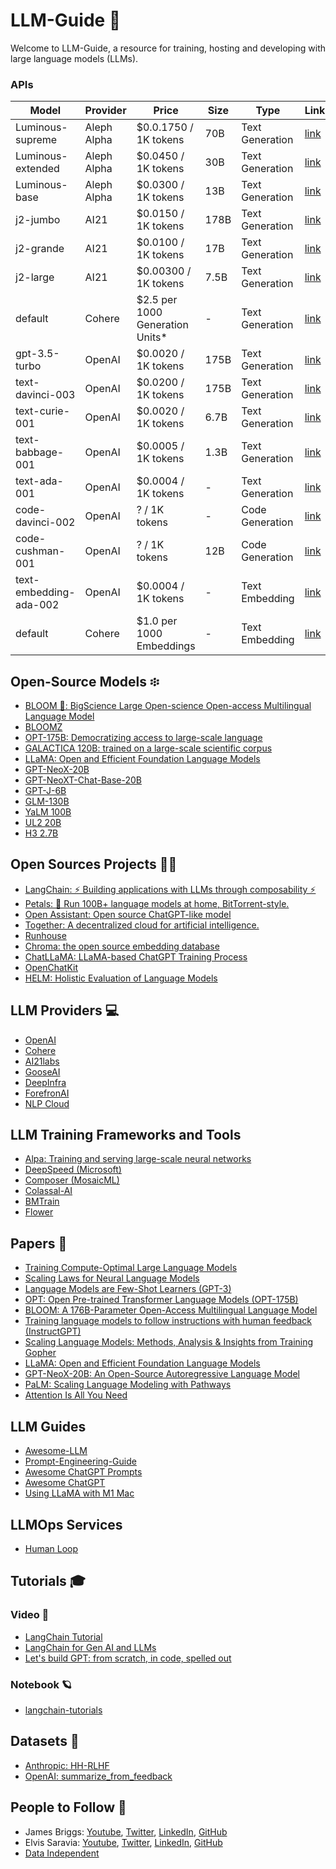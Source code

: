 # LLM-Guide 🚀

Welcome to LLM-Guide, a resource for training, hosting and developing with large language models (LLMs).

### APIs
| Model | Provider | Price | Size | Type | Link |
| --- | --- | --- | --- | --- | --- |
| Luminous-supreme| Aleph Alpha  | $0.0.1750 / 1K tokens | 70B | Text Generation | [link](https://www.aleph-alpha.com/pricing) |
| Luminous-extended| Aleph Alpha  | $0.0450 / 1K tokens | 30B | Text Generation | [link](https://www.aleph-alpha.com/pricing) |
| Luminous-base | Aleph Alpha  | $0.0300 / 1K tokens | 13B | Text Generation | [link](https://www.aleph-alpha.com/pricing) |
| j2-jumbo | AI21 | $0.0150 / 1K tokens | 178B | Text Generation | [link](https://www.ai21.com/studio/pricing) |
| j2-grande | AI21 | $0.0100 / 1K tokens | 17B | Text Generation | [link](https://www.ai21.com/studio/pricing) |
| j2-large | AI21 | $0.00300 / 1K tokens | 7.5B | Text Generation |[link]([https://www.ai21.com/studio/pricing) |
| default | Cohere | $2.5 per 1000 Generation Units* | - | Text Generation | [link](https://cohere.ai/pricing) |
| gpt-3.5-turbo	| OpenAI  | $0.0020 / 1K tokens | 175B | Text Generation | [link](https://openai.com/pricing) |
| text-davinci-003 | OpenAI | $0.0200 / 1K tokens | 175B | Text Generation | [link](https://openai.com/pricing) |
| text-curie-001 | OpenAI | $0.0020 / 1K tokens | 6.7B | Text Generation | [link](https://openai.com/pricing) |
| text-babbage-001 | OpenAI | $0.0005 / 1K tokens | 1.3B | Text Generation | [link](https://openai.com/pricing) |
| text-ada-001 | OpenAI | $0.0004 / 1K tokens | - | Text Generation | [link](https://openai.com/pricing) |
| code-davinci-002 | OpenAI | ? / 1K tokens | - | Code Generation | [link](https://openai.com/pricing) |
| code-cushman-001 | OpenAI | ? / 1K tokens | 12B | Code Generation | [link](https://openai.com/pricing) |
| text-embedding-ada-002 | OpenAI | $0.0004 / 1K tokens | - | Text Embedding | [link](https://openai.com/pricing) |
| default | Cohere | $1.0 per 1000 Embeddings | - | Text Embedding | [link](https://cohere.ai/pricing) |

## Open-Source Models ፨
- [BLOOM 🌸: BigScience Large Open-science Open-access Multilingual Language Model](https://huggingface.co/bigscience/bloom)
- [BLOOMZ](https://huggingface.co/bigscience/bloomz)
- [OPT-175B: Democratizing access to large-scale language](https://forms.gle/BDB2i44QwCr2mCJN6)
- [GALACTICA 120B: trained on a large-scale scientific corpus](https://huggingface.co/facebook/galactica-120b)
- [LLaMA: Open and Efficient Foundation Language Models](https://github.com/facebookresearch/llama)
- [GPT-NeoX-20B](https://huggingface.co/EleutherAI/gpt-neox-20b)
- [GPT-NeoXT-Chat-Base-20B](https://huggingface.co/togethercomputer/GPT-NeoXT-Chat-Base-20B)
- [GPT-J-6B](https://huggingface.co/EleutherAI/gpt-j-6B)
- [GLM-130B](https://github.com/THUDM/GLM-130B)
- [YaLM 100B](https://github.com/yandex/YaLM-100B)
- [UL2 20B](https://huggingface.co/google/ul2)
- [H3 2.7B](https://huggingface.co/danfu09/H3-2.7B)

## Open Sources Projects 👩‍💻
  - [LangChain: ⚡ Building applications with LLMs through composability ⚡️](https://github.com/hwchase17/langchain)
  - [Petals: 🌸 Run 100B+ language models at home, BitTorrent-style.](https://github.com/bigscience-workshop/petals)
  - [Open Assistant: Open source ChatGPT-like model](https://open-assistant.io)
  - [Together: A decentralized cloud for artificial intelligence.](https://www.together.xyz/)
  - [Runhouse](https://github.com/run-house/runhouse)
  - [Chroma: the open source embedding database](https://github.com/chroma-core/chroma)
  - [ChatLLaMA: LLaMA-based ChatGPT Training Process](https://github.com/nebuly-ai/nebullvm/tree/main/apps/accelerate/chatllama)
  - [OpenChatKit](https://github.com/togethercomputer/OpenChatKit)
  - [HELM: Holistic Evaluation of Language Models](https://github.com/stanford-crfm/helm)

## LLM Providers 💻
- [OpenAI](https://openai.com/)
- [Cohere](https://cohere.ai/)
- [AI21labs](https://www.ai21.com/)
- [GooseAI](https://goose.ai/)
- [DeepInfra](https://deepinfra.com/)
- [ForefronAI](https://www.forefront.ai/)
- [NLP Cloud](https://nlpcloud.com/)

## LLM Training Frameworks and Tools
- [Alpa: Training and serving large-scale neural networks](https://github.com/alpa-projects/alpa)
- [DeepSpeed (Microsoft)](https://github.com/microsoft/DeepSpeed)
- [Composer (MosaicML)](https://github.com/mosaicml/composer)
- [Colassal-AI](https://github.com/hpcaitech/ColossalAI)
- [BMTrain](https://github.com/OpenBMB/BMTrain)
- [Flower](https://github.com/adap/flower)

## Papers 📜
- [Training Compute-Optimal Large Language Models](https://arxiv.org/abs/2203.15556)
- [Scaling Laws for Neural Language Models](https://arxiv.org/abs/2001.08361)
- [Language Models are Few-Shot Learners (GPT-3)](https://arxiv.org/abs/2005.14165)
- [OPT: Open Pre-trained Transformer Language Models (OPT-175B)](https://arxiv.org/abs/2205.01068)
- [BLOOM: A 176B-Parameter Open-Access Multilingual Language Model](https://arxiv.org/abs/2211.05100)
- [Training language models to follow instructions with human feedback (InstructGPT)](https://arxiv.org/abs/2203.02155)
- [Scaling Language Models: Methods, Analysis & Insights from Training Gopher](https://arxiv.org/abs/2112.11446)
- [LLaMA: Open and Efficient Foundation Language Models](https://research.facebook.com/publications/llama-open-and-efficient-foundation-language-models/)
- [GPT-NeoX-20B: An Open-Source Autoregressive Language Model](https://arxiv.org/abs/2204.06745)
- [PaLM: Scaling Language Modeling with Pathways](https://arxiv.org/pdf/2204.02311.pdf)
- [Attention Is All You Need](https://arxiv.org/abs/1706.03762)

## LLM Guides
- [Awesome-LLM](https://github.com/Hannibal046/Awesome-LLM)
- [Prompt-Engineering-Guide](https://github.com/dair-ai/Prompt-Engineering-Guide)
- [Awesome ChatGPT Prompts](https://github.com/f/awesome-chatgpt-prompts)
- [Awesome ChatGPT](https://github.com/humanloop/awesome-chatgpt)
- [Using LLaMA with M1 Mac](https://dev.l1x.be/posts/2023/03/12/using-llama-with-m1-mac/)

## LLMOps Services
- [Human Loop](https://humanloop.com/)

## Tutorials 🎓
### Video 🎥
- [LangChain Tutorial](https://youtube.com/playlist?list=PLqZXAkvF1bPNQER9mLmDbntNfSpzdDIU5)
- [LangChain for Gen AI and LLMs](https://youtube.com/playlist?list=PLIUOU7oqGTLieV9uTIFMm6_4PXg-hlN6F)
- [Let's build GPT: from scratch, in code, spelled out](https://youtu.be/kCc8FmEb1nY)
### Notebook 🪐
- [langchain-tutorials](https://github.com/gkamradt/langchain-tutorials)

## Datasets 💾
- [Anthropic: HH-RLHF](https://huggingface.co/datasets/Anthropic/hh-rlhf)
- [OpenAI: summarize_from_feedback](https://huggingface.co/datasets/openai/summarize_from_feedback)

## People to Follow 💎
- James Briggs: [Youtube](https://www.youtube.com/@jamesbriggs), [Twitter](https://twitter.com/jamescalam), [LinkedIn](https://www.linkedin.com/in/jamescalam/), [GitHub](https://github.com/jamescalam)
- Elvis Saravia: [Youtube](https://www.youtube.com/@elvissaravia), [Twitter](https://twitter.com/omarsar0), [LinkedIn](https://www.linkedin.com/in/omarsar/), [GitHub](https://github.com/dair-ai)
- [Data Independent](https://www.youtube.com/@DataIndependent)

